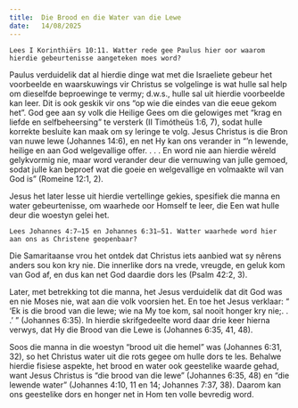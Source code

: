 ```yaml
---
title:  Die Brood en die Water van die Lewe
date:   14/08/2025
---
```


`Lees I Korinthiërs 10:11. Watter rede gee Paulus hier oor waarom hierdie gebeurtenisse aangeteken moes word?`

Paulus verduidelik dat al hierdie dinge wat met die Israeliete gebeur het voorbeelde en waarskuwings vir Christus se volgelinge is wat hulle sal help om dieselfde beproewinge te vermy; d.w.s., hulle sal uit hierdie voorbeelde kan leer. Dit is ook geskik vir ons “op wie die eindes van die eeue gekom het”. God gee aan sy volk die Heilige Gees om die gelowiges met “krag en liefde en selfbeheersing” te versterk (II Timótheüs 1:6, 7), sodat hulle korrekte besluite kan maak om sy leringe te volg. Jesus Christus is die Bron van nuwe lewe (Johannes 14:6), en net Hy kan ons verander in “’n lewende, heilige en aan God welgevallige offer. . . . En word nie aan hierdie wêreld gelykvormig nie, maar word verander deur die vernuwing van julle gemoed, sodat julle kan beproef wat die goeie en welgevallige en volmaakte wil van God is” (Romeine 12:1, 2).

Jesus het later lesse uit hierdie vertellinge gekies, spesifiek die manna en water gebeurtenisse, om waarhede oor Homself te leer, die Een wat hulle deur die woestyn gelei het.

`Lees Johannes 4:7–15 en Johannes 6:31–51. Watter waarhede word hier aan ons as Christene geopenbaar?`

Die Samaritaanse vrou het ontdek dat Christus iets aanbied wat sy nêrens anders sou kon kry nie. Die innerlike dors na vrede, vreugde, en geluk kom van God af, en dus kan net God daardie dors les (Psalm 42:2, 3).

Later, met betrekking tot die manna, het Jesus verduidelik dat dit God was en nie Moses nie, wat aan die volk voorsien het.  En toe het Jesus verklaar: “ ‘Ek is die brood van die lewe; wie na My toe kom, sal nooit honger kry nie;. . .’ ” (Johannes 6:35). In hierdie skrifgedeelte word daar drie keer hierna verwys, dat Hy die Brood van die Lewe is (Johannes 6:35, 41, 48).

Soos die manna in die woestyn “brood uit die hemel” was (Johannes 6:31, 32), so het Christus water uit die rots gegee om hulle dors te les. Behalwe hierdie fisiese aspekte, het brood en water ook geestelike waarde gehad, want Jesus Christus is “die brood van die lewe” (Johannes 6:35, 48) en “die lewende water” (Johannes 4:10, 11 en 14; Johannes 7:37, 38). Daarom kan ons geestelike dors en honger net in Hom ten volle bevredig word.